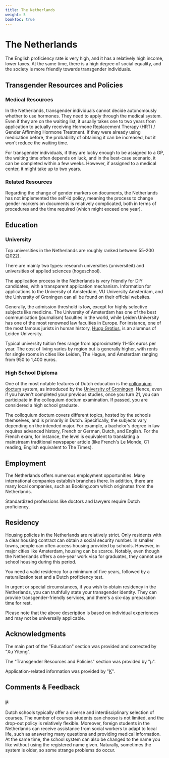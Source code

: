 ```yaml
---
title: The Netherlands
weight: 5
bookToc: true
---
```


# The Netherlands

The English proficiency rate is very high, and it has a relatively high income, lower taxes. At the same time, there is a high degree of social equality, and the society is more friendly towards transgender individuals.

## Transgender Resources and Policies

### Medical Resources

In the Netherlands, transgender individuals cannot decide autonomously whether to use hormones. They need to apply through the medical system. Even if they are on the waiting list, it usually takes one to two years from application to actually receiving Hormone Replacement Therapy (HRT) / Gender Affirming Hormone Treatment. If they were already using medication before, the probability of obtaining it can be increased, but it won't reduce the waiting time.

For transgender individuals, if they are lucky enough to be assigned to a GP, the waiting time often depends on luck, and in the best-case scenario, it can be completed within a few weeks. However, if assigned to a medical center, it might take up to two years.

### Related Resources

Regarding the change of gender markers on documents, the Netherlands has not implemented the self-id policy, meaning the process to change gender markers on documents is relatively complicated, both in terms of procedures and the time required (which might exceed one year).

## Education

### University

Top universities in the Netherlands are roughly ranked between 55-200 (2022).

There are mainly two types: research universities (universiteit) and universities of applied sciences (hogeschool).

The application process in the Netherlands is very friendly for DIY candidates, with a transparent application mechanism. Information for applications to the University of Amsterdam, VU University Amsterdam, and the University of Groningen can all be found on their official websites.

Generally, the admission threshold is low, except for highly selective subjects like medicine. The University of Amsterdam has one of the best communication (journalism) faculties in the world, while Leiden University has one of the most renowned law faculties in Europe. For instance, one of the most famous jurists in human history, [Hugo Grotius](https://en.wikipedia.org/wiki/Hugo_Grotius), is an alumnus of Leiden University.

Typical university tuition fees range from approximately 11-15k euros per year. The cost of living varies by region but is generally higher, with rents for single rooms in cities like Leiden, The Hague, and Amsterdam ranging from 950 to 1,400 euros.

### High School Diploma

One of the most notable features of Dutch education is the [colloquium doctum](https://nl.wikipedia.org/wiki/Colloquium_doctum) system, as introduced by the [University of Groningen](https://www.rug.nl/fse/beta-studie/praktisch/toelating-inschrijving/colloquiumdoctum). Hence, even if you haven't completed your previous studies, once you turn 21, you can participate in the colloquium doctum examination. If passed, you are considered a high school graduate.

The colloquium doctum covers different topics, hosted by the schools themselves, and is primarily in Dutch. Specifically, the subjects vary depending on the intended major. For example, a bachelor's degree in law requires advanced history, French or German, Dutch, and English. For the French exam, for instance, the level is equivalent to translating a mainstream traditional newspaper article (like French's Le Monde, C1 reading, English equivalent to The Times).

## Employment

The Netherlands offers numerous employment opportunities. Many international companies establish branches there. In addition, there are many local companies, such as Booking.com which originates from the Netherlands.

Standardized professions like doctors and lawyers require Dutch proficiency.

## Residency

Housing policies in the Netherlands are relatively strict. Only residents with a clear housing contract can obtain a social security number. In smaller towns, people can often access housing provided by schools. However, in major cities like Amsterdam, housing can be scarce. Notably, even though the Netherlands offers a one-year work visa for graduates, they cannot use school housing during this period.

You need a valid residency for a minimum of five years, followed by a naturalization test and a Dutch proficiency test.

In urgent or special circumstances, if you wish to obtain residency in the Netherlands, you can truthfully state your transgender identity. They can provide transgender-friendly services, and there's a six-day preparation time for rest.

Please note that the above description is based on individual experiences and may not be universally applicable.

## Acknowledgments

The main part of the "Education" section was provided and corrected by "Xu Yitong".

The "Transgender Resources and Policies" section was provided by "μ".

Application-related information was provided by "[K](mailto:ozpin0928@163.com)".

## Comments & Feedback

### μ

Dutch schools typically offer a diverse and interdisciplinary selection of courses. The number of courses students can choose is not limited, and the drop-out policy is relatively flexible. Moreover, foreign students in the Netherlands can receive assistance from social workers to adapt to local life, such as answering many questions and providing medical information. At the same time, the school system can also be changed to the name you like without using the registered name given. Naturally, sometimes the system is older, so some strange problems do occur.